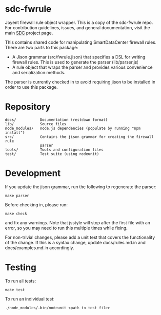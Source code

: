 # sdc-fwrule

Joyent firewall rule object wrapper. This is a copy of the sdc-fwrule repo. For
contribution guidelines, issues, and general documentation, visit the main
[SDC](http://github.com/joyent/sdc) project page.

This contains shared code for manipulating SmartDataCenter firewall rules.
There are two parts to this package:

* A Jison grammar (src/fwrule.jison) that specifies a DSL for writing
  firewall rules. This is used to generate the parser (lib/parser.js)
* A rule object that wraps the parser and provides various convenience
  and serialization methods.

The parser is currently checked in to avoid requiring jison to be installed
in order to use this package.


# Repository

    docs/           Documentation (restdown format)
    lib/            Source files
    node_modules/   node.js dependencies (populate by running "npm install")
    src/            Contains the jison grammar for creating the firewall rule
                    parser
    tools/          Tools and configuration files
    test/           Test suite (using nodeunit)


# Development

If you update the jison grammar, run the following to regenerate the parser:

    make parser

Before checking in, please run:

    make check

and fix any warnings. Note that jsstyle will stop after the first file with an
error, so you may need to run this multiple times while fixing.

For non-trivial changes, please add a unit test that covers the functionality
of the change. If this is a syntax change, update docs/rules.md.in and
docs/examples.md.in accordingly.


# Testing

To run all tests:

    make test

To run an individual test:

    ./node_modules/.bin/nodeunit <path to test file>
